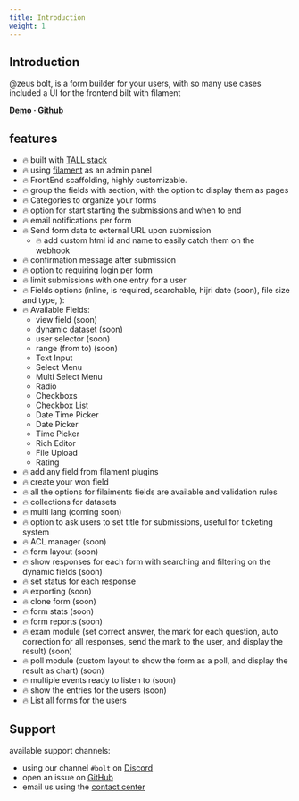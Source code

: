 ```yaml
---
title: Introduction
weight: 1
---
```


## Introduction
@zeus bolt, is a form builder for your users, with so many use cases
included a UI for the frontend bilt with filament

**[Demo](https://demo.larazeus.com) · [Github](https://github.com/lara-zeus/bolt)**

## features
- 🔥 built with [TALL stack](https://tallstack.dev/)
- 🔥 using [filament](https://filamentadmin.com) as an admin panel
- 🔥 FrontEnd scaffolding, highly customizable.
- 🔥 group the fields with section, with the option to display them as pages
- 🔥 Categories to organize your forms
- 🔥 option for start starting the submissions and when to end
- 🔥 email notifications per form
- 🔥 Send form data to external URL upon submission
  - 🔥 add custom html id and name to easily catch them on the webhook
- 🔥 confirmation message after submission
- 🔥 option to requiring login per form
- 🔥 limit submissions with one entry for a user
- 🔥 Fields options (inline, is required, searchable, hijri date (soon), file size and type, ):
- 🔥 Available Fields:
  - view field (soon)
  - dynamic dataset (soon)
  - user selector (soon)
  - range (from to) (soon)
  - Text Input
  - Select Menu
  - Multi Select Menu
  - Radio
  - Checkboxs
  - Checkbox List
  - Date Time Picker
  - Date Picker
  - Time Picker
  - Rich Editor
  - File Upload
  - Rating
- 🔥 add any field from filament plugins
- 🔥 create your won field
- 🔥 all the options for filaiments fields are available and validation rules
- 🔥 collections for datasets
- 🔥 multi lang (coming soon)
- 🔥 option to ask users to set title for submissions, useful for ticketing system
- 🔥 ACL manager (soon)
- 🔥 form layout (soon)
- 🔥 show responses for each form with searching and filtering on the dynamic fields (soon)
- 🔥 set status for each response
- 🔥 exporting (soon)
- 🔥 clone form (soon)
- 🔥 form stats (soon)
- 🔥 form reports (soon)
- 🔥 exam module (set correct answer, the mark for each question, auto correction for all responses, send the mark to the user, and display the result) (soon)
- 🔥 poll module (custom layout to show the form as a poll, and display the result as chart) (soon)
- 🔥 multiple events ready to listen to (soon)
- 🔥 show the entries for the users (soon)
- 🔥 List all forms for the users


## Support
available support channels:
* using our channel `#bolt` on [Discord](https://filamentphp.com/discord)
* open an issue on [GitHub](https://github.com/lara-zeus/bolt/issues)
* email us using the [contact center](https://atm-code.com/contact-us/lara-zeus)
